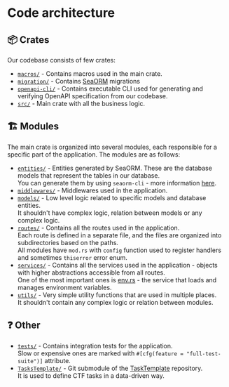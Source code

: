 # Code architecture

## 📦 Crates

Our codebase consists of few crates:
- [`macros/`](macros/) - Contains macros used in the main crate.
- [`migration/`](migration/) - Contains [SeaORM](https://www.sea-ql.org/SeaORM/) migrations
- [`openapi-cli/`](openapi-cli/) - Contains executable CLI used for generating and verifying OpenAPI specification from our codebase.
- [`src/`](src/) - Main crate with all the business logic.

## 🏗️ Modules

The main crate is organized into several modules, each responsible for a specific part of the application. The modules are as follows:

- [`entities/`](src/entities/) - Entities generated by SeaORM. These are the database models that represent the tables in our database.\
    You can generate them by using `seaorm-cli` - more information [here](DEVELOPMENT.md#-managing-database).
- [`middlewares/`](src/middlewares/) - Middlewares used in the application.
- [`models/`](src/models/) - Low level logic related to specific models and database entities.\
    It shouldn't have complex logic, relation between models or any complex logic.
- [`routes/`](src/routes/) - Contains all the routes used in the application.\
    Each route is defined in a separate file, and the files are organized into subdirectories based on the paths.\
    All modules have `mod.rs` with `config` function used to register handlers and sometimes `thiserror` error enum.
- [`services/`](src/services/) - Contains all the services used in the application - objects with higher abstractions accessible from all routes.\
    One of the most important ones is [env.rs](src/services/env.rs) - the service that loads and manages environment variables.
- [`utils/`](src/utils/) - Very simple utility functions that are used in multiple places.\
    It shouldn't contain any complex logic or relation between modules.

## ❓ Other
- [`tests/`](tests/) - Contains integration tests for the application.\
    Slow or expensive ones are marked with `#[cfg(feature = "full-test-suite")]` attribute.
- [`TasksTemplate/`](TasksTemplate) - Git submodule of the [TaskTemplate](https://github.com/Hack4Krak/TasksTemplate) repository.\
    It is used to define CTF tasks in a data-driven way.